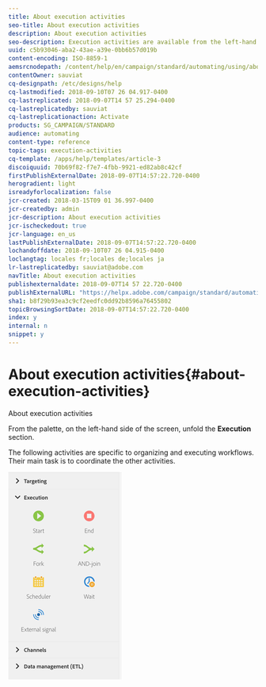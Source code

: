 ```yaml
---
title: About execution activities
seo-title: About execution activities
description: About execution activities
seo-description: Execution activities are available from the left-hand side of the screen.
uuid: c5b93046-aba2-43ae-a39e-0bb6b57d019b
content-encoding: ISO-8859-1
aemsrcnodepath: /content/help/en/campaign/standard/automating/using/about-execution-activities
contentOwner: sauviat
cq-designpath: /etc/designs/help
cq-lastmodified: 2018-09-10T07 26 04.917-0400
cq-lastreplicated: 2018-09-07T14 57 25.294-0400
cq-lastreplicatedby: sauviat
cq-lastreplicationaction: Activate
products: SG_CAMPAIGN/STANDARD
audience: automating
content-type: reference
topic-tags: execution-activities
cq-template: /apps/help/templates/article-3
discoiquuid: 70b69f82-f7e7-4fbb-9921-ed82ab8c42cf
firstPublishExternalDate: 2018-09-07T14:57:22.720-0400
herogradient: light
isreadyforlocalization: false
jcr-created: 2018-03-15T09 01 36.997-0400
jcr-createdby: admin
jcr-description: About execution activities
jcr-ischeckedout: true
jcr-language: en_us
lastPublishExternalDate: 2018-09-07T14:57:22.720-0400
lochandoffdate: 2018-09-10T07 26 04.915-0400
loclangtag: locales fr;locales de;locales ja
lr-lastreplicatedby: sauviat@adobe.com
navTitle: About execution activities
publishexternaldate: 2018-09-07T14 57 22.720-0400
publishExternalURL: "https://helpx.adobe.com/campaign/standard/automating/using/about-execution-activities.html"
sha1: b8f29b93ea3c9cf2eedfc0dd92b8596a76455802
topicBrowsingSortDate: 2018-09-07T14:57:22.720-0400
index: y
internal: n
snippet: y
---
```


# About execution activities{#about-execution-activities}

About execution activities

From the palette, on the left-hand side of the screen, unfold the **Execution** section.

The following activities are specific to organizing and executing workflows. Their main task is to coordinate the other activities. 

![](assets/wkf_execution_activities.png)


